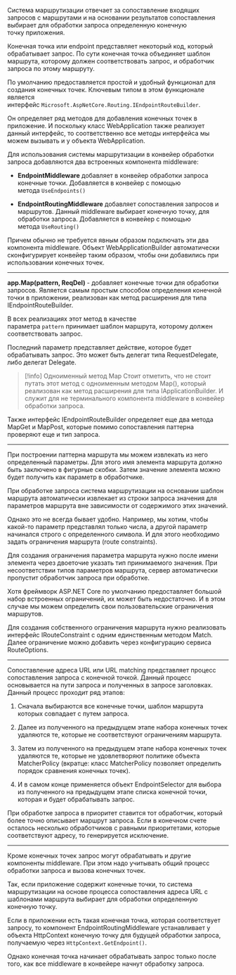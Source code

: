 Система маршрутизации отвечает за сопоставление входящих запросов с маршрутами и на основании результатов сопоставления выбирает для обработки запроса определенную конечную точку приложения. 

Конечная точка или endpoint представляет некоторый код, который обрабатывает запрос. По сути конечная точка объединяет шаблон маршрута, которому должен соответствовать запрос, и обработчик запроса по этому маршруту.

По умолчанию предоставляется простой и удобный функционал для создания конечных точек. Ключевым типом в этом функционале является интерфейс `Microsoft.AspNetCore.Routing.IEndpointRouteBuilder`.

Он определяет ряд методов для добавления конечных точек в приложение. И поскольку класс WebApplication также реализует данный интерфейс, то соответственно все методы интерфейса мы можем вызывать и у объекта WebApplication.

Для использования системы маршрутизации в конвейер обработки запроса добавляются два встроенных компонента middleware:

- **EndpointMiddleware** добавляет в конвейер обработки запроса конечные точки. Добавляется в конвейер с помощью метода `UseEndpoints()`

- **EndpointRoutingMiddleware** добавляет сопоставления запросов и маршрутов. Данный middleware выбирает конечную точку, для обработки запроса. Добавляется в конвейер с помощью метода `UseRouting()`

Причем обычно не требуется явным образом подключать эти два компонента middleware. Объект WebApplicationBuilder автоматически сконфигурирует конвейер таким образом, чтобы они добавились при использовании конечных точек.

---

**app.Map(pattern, ReqDel)** - добавляет конечные точки для обработки запросов. Является самым простым способом определения конечной точки в приложении, реализован как метод расширения для типа IEndpointRouteBuilder. 

В всех реализациях этот метод в качестве параметра `pattern` принимает шаблон маршрута, которому должен соответствовать запрос. 

Последний параметр представляет действие, которое будет обрабатывать запрос. Это может быть делегат типа RequestDelegate, либо делегат Delegate.

>[!info] Одноименный метод Map
>Стоит отметить, что не стоит путать этот метод с одноименным методом Map(), который реализован как метод расширения для типа IApplicationBuilder. И служит для не терминального компонента middleware в конвейер обработки запроса.

Также интерфейс IEndpointRouteBuilder определяет еще два метода MapGet и MapPost, которые помимо сопоставления паттерна проверяют еще и тип запроса.

---

При построении паттерна маршрута мы можем извлекать из него определенный параметры. Для этого имя элемента маршрута должно быть заключено в фигурные скобки. Затем значение элемента можно будет получить как параметр в обработчике.

При обработке запроса система маршрутизации на основании шаблон маршрута автоматически извлекает из строки запроса значения для параметров маршрута вне зависимости от содержимого этих значений. 

Однако это не всегда бывает удобно. Например, мы хотим, чтобы какой-то параметр представлял только числа, а другой параметр начинался строго с определенного символа. И для этого необходимо задать ограничения маршрута (route constraints).

Для создания ограничения параметра маршрута нужно после имени элемента через двоеточие указать тип принимаемого значения. При несоответствии типов параметров маршрута, сервер автоматически пропустит обработчик запроса при обработке.

Хотя фреймворк ASP.NET Core по умолчанию предоставляет большой набор встроенных ограничений, их может быть недостаточно. И в этом случае мы можем определить свои пользовательские ограничения маршрутов.

Для создания собственного ограничения маршрута нужно реализовать интерфейс IRouteConstraint с одним единственным методом Match. Далее ограничение можно добавить через конфигурацию сервиса RouteOptions.

---

Сопоставление адреса URL или URL matching представляет процесс сопоставления запроса с конечной точкой. Данный процесс основывается на пути запроса и полученных в запросе заголовках. Данный процесс проходит ряд этапов:

1. Сначала выбираются все конечные точки, шаблон маршрута которых совпадает с путем запроса.
    
2. Далее из полученного на предыдущем этапе набора конечных точек удаляются те, которые не соответствуют ограничениям маршрута.
    
3. Затем из полученного на предыдущем этапе набора конечных точек удаляются те, которые не удовлетворяют политике объекта MatcherPolicy (вкратце: класс MatcherPolicy позволяет определить порядок сравнения конечных точек).
    
4. И в самом конце применяется объект EndpointSelector для выбора из полученного на предыдущем этапе списка конечной точки, которая и будет обрабатывать запрос.

При обработке запроса в приоритет ставится тот обработчик, который более точно описывает маршрут запроса. Если в конечном счете осталось несколько обработчиков с равными приоритетами, которые соответствуют адресу, то генерируется исключение.

---

Кроме конечных точек запрос могут обрабатывать и другие компоненты middleware. При этом надо учитывать общий процесс обработки запроса и вызова конечных точек.

Так, если приложение содержит конечные точки, то система маршрутизации на основе процесса сопоставления адреса URL с шаблонами маршрута выбирает для обработки определенную конечную точку.

Если в приложении есть такая конечная точка, которая соответствует запросу, то компонент EndpointRoutingMiddleware устанавливает у объекта HttpContext конечную точку для будущей обработки запроса, получаемую через `HttpContext.GetEndpoint()`.

Однако конечная точка начинает обрабатывать запрос только после того, как все middleware в конвейере начнут обработку запроса. 